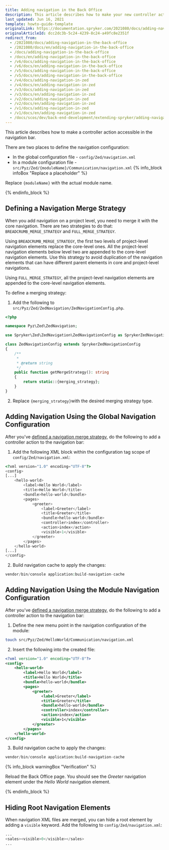 ```yaml
---
title: Adding navigation in the Back Office
description: This article describes how to make your new controller action accessible in the navigation bar.
last_updated: Jun 16, 2021
template: howto-guide-template
originalLink: https://documentation.spryker.com/2021080/docs/adding-navigation-in-the-back-office
originalArticleId: dcc2dc3b-5c24-4239-8c24-a49fc8e2351f
redirect_from:
  - /2021080/docs/adding-navigation-in-the-back-office
  - /2021080/docs/en/adding-navigation-in-the-back-office
  - /docs/adding-navigation-in-the-back-office
  - /docs/en/adding-navigation-in-the-back-office
  - /v6/docs/adding-navigation-in-the-back-office
  - /v6/docs/en/adding-navigation-in-the-back-office
  - /v5/docs/adding-navigation-in-the-back-office
  - /v5/docs/en/adding-navigation-in-the-back-office
  - /v4/docs/adding-navigation-in-zed
  - /v4/docs/en/adding-navigation-in-zed
  - /v3/docs/adding-navigation-in-zed
  - /v3/docs/en/adding-navigation-in-zed
  - /v2/docs/adding-navigation-in-zed
  - /v2/docs/en/adding-navigation-in-zed
  - /v1/docs/adding-navigation-in-zed
  - /v1/docs/en/adding-navigation-in-zed
  - /docs/scos/dev/back-end-development/extending-spryker/adding-navigation-in-the-back-office.html
---
```


This article describes how to make a controller action accessible in the navigation bar.

There are two places to define the navigation configuration:

* In the global configuration file - `config/Zed/navigation.xml`
* In a module configuration file - `src/Pyz/Zed/{moduleName}/Communication/navigation.xml`
{% info_block infoBox "Replace a placeholder" %}

Replace `{moduleName}` with the actual module name.

{% endinfo_block %}

## Defining a Navigation Merge Strategy

When you add navigation on a project level, you need to merge it with the core navigation. There are two strategies to do that: `BREADCRUMB_MERGE_STRATEGY` and `FULL_MERGE_STRATEGY`.

Using `BREADCRUMB_MERGE_STRATEGY`, the first two levels of project-level navigation elements replace the core-level ones. All the project-level navigation elements below level two are appended to the core-level navigation elements. Use this strategy to avoid duplication of the navigation elements that can have different parent elements in core and project-level navigations.

Using `FULL_MERGE_STRATEGY`, all the project-level navigation elements are appended to the core-level navigation elements.

To define a merging strategy:
1. Add the following to `src/Pyz/Zed/ZedNavigation/ZedNavigationConfig.php`.

```php
<?php

namespace Pyz\Zed\ZedNavigation;

use Spryker\Zed\ZedNavigation\ZedNavigationConfig as SprykerZedNavigationConfig;

class ZedNavigationConfig extends SprykerZedNavigationConfig
{
    /**
     *
     * @return string
     */
    public function getMergeStrategy(): string
    {
        return static::{merging_strategy};
    }
}
```
2. Replace `{merging_strategy}`with the desired merging strategy type.

## Adding Navigation Using the Global Navigation Configuration

After you've [defined a navigation merge strategy](#defining-a-navigation-merge-strategy), do the following to add a controller action to the navigation bar:

1. Add the following XML block within the configuration tag scope of `config/Zed/navigation.xml`:
```php
<?xml version="1.0" encoding="UTF-8"?>
<config>
[...]
    <hello-world>
        <label>Hello World</label>
        <title>Hello World</title>
        <bundle>hello-world</bundle>
        <pages>
            <greeter>
                <label>Greeter</label>
                <title>Greeter</title>
                <bundle>hello-world</bundle>
                <controller>index</controller>
                <action>index</action>
                <visible>1</visible>
            </greeter>
        </pages>
    </hello-world>
[...]
</config>
```


2. Build navigation cache to apply the changes:
```php
vendor/bin/console application:build-navigation-cache
```


## Adding Navigation Using the Module Navigation Configuration
After you've [defined a navigation merge strategy](#defining-a-navigation-merge-strategy), do the following to add a controller action to the navigation bar:
1. Define the new menu point in the navigation configuration of the module:

```bash
touch src/Pyz/Zed/HelloWorld/Communication/navigation.xml
```
2. Insert the following into the created file:

```xml
<?xml version="1.0" encoding="UTF-8"?>
<config>
    <hello-world>
        <label>Hello World</label>
        <title>Hello World</title>
        <bundle>hello-world</bundle>
        <pages>
            <greeter>
                <label>Greeter</label>
                <title>Greeter</title>
                <bundle>hello-world</bundle>
                <controller>index</controller>
                <action>index</action>
                <visible>1</visible>
            </greeter>
        </pages>
    </hello-world>
</config>
```
3. Build navigation cache to apply the changes:

```php
vendor/bin/console application:build-navigation-cache
```

{% info_block warningBox "Verification" %}

Reload the Back Office page. You should see the *Greeter* navigation element under the *Hello World* navigation element.

{% endinfo_block %}

## Hiding Root Navigation Elements
When navigation XML files are merged, you can hide a root element by adding a `visible` keyword.
Add the following to `config/Zed/navigation.xml`:
```php
...
<sales><visible>0</visible></sales>
...
```
